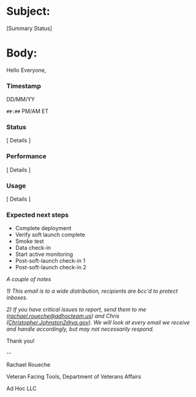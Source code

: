 # Subject:
[Summary Status]

# Body:

Hello Everyone,

### Timestamp
DD/MM/YY

`##:##` PM/AM ET

### Status
[ Details ]

### Performance
[ Details ]

### Usage
[ Details ]

### Expected next steps
- Complete deployment
- Verify soft launch complete
- Smoke test
- Data check-in
- Start active monitoring
- Post-soft-launch check-in 1
- Post-soft-launch check-in 2

_*A couple of notes*_

_1) This email is to a wide distribution, recipients are bcc'd to protect inboxes._

_2) If you have critical issues to report, send them to me (rachael.roueche@adhocteam.us) and Chris (Christopher.Johnston2@va.gov). We will look at every email we receive and handle accordingly, but may not necessarily respond._

Thank you!

--

Rachael Roueche

Veteran Facing Tools, Department of Veterans Affairs

Ad Hoc LLC
